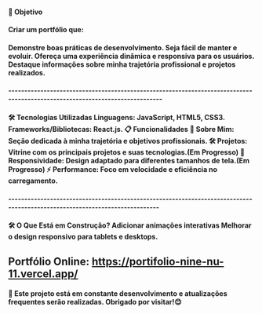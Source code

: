 <h4>🎯 Objetivo<h4/>
Criar um portfólio que:

<h4>Demonstre boas práticas de desenvolvimento.
Seja fácil de manter e evoluir.
Ofereça uma experiência dinâmica e responsiva para os usuários.
Destaque informações sobre minha trajetória profissional e projetos realizados.
 <h4/>
----------------------------------------------------------------------------------------------------------------------------

<h4>🛠️ Tecnologias Utilizadas
Linguagens: JavaScript, HTML5, CSS3.
Frameworks/Bibliotecas: React.js.
📋 Funcionalidades 
📖 Sobre Mim: Seção dedicada à minha trajetória e objetivos profissionais.
🛠️ Projetos: Vitrine com os principais projetos e suas tecnologias.(Em Progresso)
📱 Responsividade: Design adaptado para diferentes tamanhos de tela.(Em Progresso)
⚡ Performance: Foco em velocidade e eficiência no carregamento.<h4/>
---------------------------------------------------------------------------------------------------------------------------

<h4>🛠️ O Que Está em Construção?
Adicionar animações interativas
Melhorar o design responsivo para tablets e desktops.

Portfólio Online: https://portifolio-nine-nu-11.vercel.app/<h4/>
--------------------------------------------------------------------------------------------------------------------------

<h4>🚧 Este projeto está em constante desenvolvimento e atualizações frequentes serão realizadas. Obrigado por visitar!😊<h4/>

